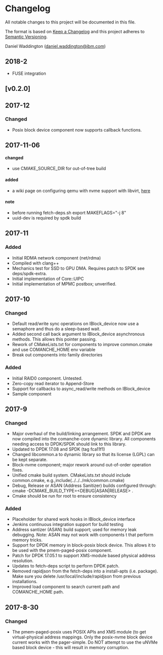 # Changelog
All notable changes to this project will be documented in this file.

The format is based on [Keep a Changelog](http://keepachangelog.com/en/1.0.0/)
and this project adheres to [Semantic Versioning](http://semver.org/spec/v2.0.0.html).

Daniel Waddington (daniel.waddington@ibm.com)

## 2018-2
- FUSE integration
## [v0.2.0]

## 2017-12
### Changed
- Posix block device component now supports callback functions.
## 2017-11-06
#### changed
- use CMAKE_SOURCE_DIR for out-of-tree build
#### added
- a wiki page on configuring qemu with nvme support with libvirt, [here](https://github.com/fengggli/comanche/wiki/vm)
#### note
- before running fetch-deps.sh
    export MAKEFLAGS="-j 8"
- uuid-dev is required by spdk build
## 2017-11
### Added
- Initial RDMA network component (net/rdma)
- Compiled with clang++
- Mechanics test for SSD to GPU DMA.  Requires patch to SPDK see deps/spdk-extra.
- Initial implementation of Core::UIPC
- Initial implementation of MPMC postbox; unverified.
## 2017-10
### Changed
- Default read/write sync operations on IBlock_device now use a semaphore and thus do a sleep-based wait.
- Added second call back argument to IBlock_device asynchronous methods.  This allows this pointer passing.
- Rework of CMakeLists.txt for components to improve common.cmake and use COMANCHE_HOME env variable
- Break out components into family directories
### Added
- Initial RAID0 component. Untested.
- Zero-copy read iterator to Append-Store
- Support for callbacks to async_read/write methods on IBlock_device
- Sample component
## 2017-9
### Changed
- Major overhaul of the build/linking arrangement.  SPDK and DPDK are now compiled into the comanche-core dynamic library.  All components needing access to DPDK/SPDK should link to this library.
- Updated to DPDK 17.08 and SPDK (tag fca11f1)
- Changed libcommon.a to dynamic library so that its license (LGPL) can be kept separate.
- Block-nvme component; major rework around out-of-order operation fixes.
- Unified cmake build system.  CMakeLists.txt should include common.cmake, e.g.,include(../../../mk/common.cmake)
- Debug, Release or ASAN (Address Sanitizer) builds configured through: cmake -DCMAKE_BUILD_TYPE=<DEBUG|ASAN|RELEASE> .
- Cmake should be run for root to ensure consistency
### Added
- Placeholder for shared work hooks in IBlock_device interface
- Jenkins continuous integration support for build testing
- Address santizer (ASAN) build support; used for memory leak debugging. Note: ASAN may not work with components t that perform memory tricks.
- Support for DPDK memory in block-posix block device.  This allows it to be used with the pmem-paged-posix component.
- Patch for DPDK 17.05.1 to support XMS-module based physical address resolution.
- Updates to fetch-deps script to perform DPDK patch.
- Removed rapidjson from the fetch-deps into a install-apts (i.e. package). Make sure you delete /usr/local/include/rapidjson from previous installations.
- Improved load component to search current path and COMANCHE_HOME path.
## 2017-8-30
### Changed
- The pmem-paged-posix uses POSIX APIs and XMS module (to get virtual-physical address mappings.  Only the posix-nvme block device current works with the pager-simple. Do NOT attempt to use the uNVMe based block device - this will result in memory corruption.




